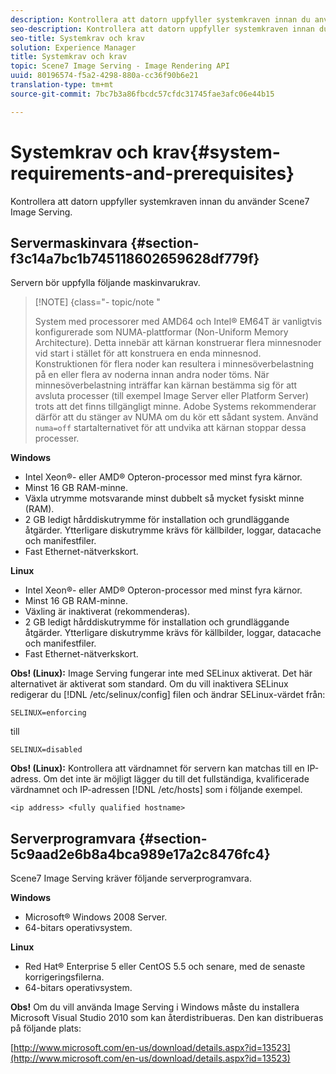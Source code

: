 ```yaml
---
description: Kontrollera att datorn uppfyller systemkraven innan du använder Scene7 Image Serving.
seo-description: Kontrollera att datorn uppfyller systemkraven innan du använder Scene7 Image Serving.
seo-title: Systemkrav och krav
solution: Experience Manager
title: Systemkrav och krav
topic: Scene7 Image Serving - Image Rendering API
uuid: 80196574-f5a2-4298-880a-cc36f90b6e21
translation-type: tm+mt
source-git-commit: 7bc7b3a86fbcdc57cfdc31745fae3afc06e44b15

---
```



# Systemkrav och krav{#system-requirements-and-prerequisites}

Kontrollera att datorn uppfyller systemkraven innan du använder Scene7 Image Serving.

## Servermaskinvara {#section-f3c14a7bc1b745118602659628df779f}

Servern bör uppfylla följande maskinvarukrav.

>[!NOTE] {class=&quot;- topic/note &quot;
>
>System med processorer med AMD64 och Intel® EM64T är vanligtvis konfigurerade som NUMA-plattformar (Non-Uniform Memory Architecture). Detta innebär att kärnan konstruerar flera minnesnoder vid start i stället för att konstruera en enda minnesnod. Konstruktionen för flera noder kan resultera i minnesöverbelastning på en eller flera av noderna innan andra noder töms. När minnesöverbelastning inträffar kan kärnan bestämma sig för att avsluta processer (till exempel Image Server eller Platform Server) trots att det finns tillgängligt minne. Adobe Systems rekommenderar därför att du stänger av NUMA om du kör ett sådant system. Använd `numa=off` startalternativet för att undvika att kärnan stoppar dessa processer.

**Windows**

* Intel Xeon®- eller AMD® Opteron-processor med minst fyra kärnor.
* Minst 16 GB RAM-minne.
* Växla utrymme motsvarande minst dubbelt så mycket fysiskt minne (RAM).
* 2 GB ledigt hårddiskutrymme för installation och grundläggande åtgärder. Ytterligare diskutrymme krävs för källbilder, loggar, datacache och manifestfiler.
* Fast Ethernet-nätverkskort.

**Linux**

* Intel Xeon®- eller AMD® Opteron-processor med minst fyra kärnor.
* Minst 16 GB RAM-minne.
* Växling är inaktiverat (rekommenderas).
* 2 GB ledigt hårddiskutrymme för installation och grundläggande åtgärder. Ytterligare diskutrymme krävs för källbilder, loggar, datacache och manifestfiler.
* Fast Ethernet-nätverkskort.

**Obs! (Linux):** Image Serving fungerar inte med SELinux aktiverat. Det här alternativet är aktiverat som standard. Om du vill inaktivera SELinux redigerar du [!DNL /etc/selinux/config] filen och ändrar SELinux-värdet från:

`SELINUX=enforcing`

till

`SELINUX=disabled`

**Obs! (Linux):** Kontrollera att värdnamnet för servern kan matchas till en IP-adress. Om det inte är möjligt lägger du till det fullständiga, kvalificerade värdnamnet och IP-adressen [!DNL /etc/hosts] som i följande exempel.

`<ip address> <fully qualified hostname>`

## Serverprogramvara {#section-5c9aad2e6b8a4bca989e17a2c8476fc4}

Scene7 Image Serving kräver följande serverprogramvara.

**Windows**

* Microsoft® Windows 2008 Server.
* 64-bitars operativsystem.

**Linux**

* Red Hat® Enterprise 5 eller CentOS 5.5 och senare, med de senaste korrigeringsfilerna.
* 64-bitars operativsystem.

**Obs!** Om du vill använda Image Serving i Windows måste du installera Microsoft Visual Studio 2010 som kan återdistribueras. Den kan distribueras på följande plats:

[http://www.microsoft.com/en-us/download/details.aspx?id=13523](http://www.microsoft.com/en-us/download/details.aspx?id=13523)

